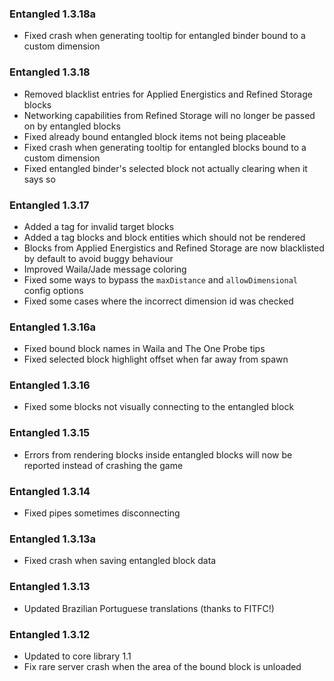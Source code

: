 ### Entangled 1.3.18a
- Fixed crash when generating tooltip for entangled binder bound to a custom dimension

### Entangled 1.3.18
- Removed blacklist entries for Applied Energistics and Refined Storage blocks
- Networking capabilities from Refined Storage will no longer be passed on by entangled blocks
- Fixed already bound entangled block items not being placeable
- Fixed crash when generating tooltip for entangled blocks bound to a custom dimension
- Fixed entangled binder's selected block not actually clearing when it says so

### Entangled 1.3.17
- Added a tag for invalid target blocks
- Added a tag blocks and block entities which should not be rendered
- Blocks from Applied Energistics and Refined Storage are now blacklisted by default to avoid buggy behaviour
- Improved Waila/Jade message coloring
- Fixed some ways to bypass the `maxDistance` and `allowDimensional` config options
- Fixed some cases where the incorrect dimension id was checked

### Entangled 1.3.16a
- Fixed bound block names in Waila and The One Probe tips
- Fixed selected block highlight offset when far away from spawn

### Entangled 1.3.16
- Fixed some blocks not visually connecting to the entangled block

### Entangled 1.3.15
- Errors from rendering blocks inside entangled blocks will now be reported instead of crashing the game

### Entangled 1.3.14
- Fixed pipes sometimes disconnecting

### Entangled 1.3.13a
- Fixed crash when saving entangled block data

### Entangled 1.3.13
- Updated Brazilian Portuguese translations (thanks to FITFC!)

### Entangled 1.3.12
- Updated to core library 1.1
- Fix rare server crash when the area of the bound block is unloaded
